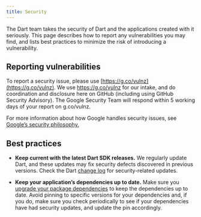 ```yaml
---
title: Security
---
```


The Dart team takes the security of Dart and the applications
created with it seriously. This page describes how to report any
vulnerabilities you may find, and lists best practices to minimize
the risk of introducing a vulnerability.

## Reporting vulnerabilities

To report a security issue, please use [https://g.co/vulnz](https://g.co/vulnz).
We use https://g.co/vulnz for our intake, and do coordination and disclosure
here on GitHub (including using GitHub Security Advisory). The Google Security
Team will respond within 5 working days of your report on g.co/vulnz.

For more information about how Google handles security issues, see
[Google’s security philosophy.](https://www.google.com/about/appsecurity/)

## Best practices

* **Keep current with the latest Dart SDK releases.**
  We regularly update Dart, and these updates may fix security
  defects discovered in previous versions. Check the Dart
  [change log](https://github.com/dart-lang/sdk/blob/main/CHANGELOG.md)
  for security-related updates.

* **Keep your application’s dependencies up to date.**
  Make sure you [upgrade your package
  dependencies](/guides/packages#upgrading-a-dependency)
  to keep the dependencies up to date. Avoid pinning to specific versions
  for your dependencies and, if you do, make sure you check
  periodically to see if your dependencies have had security updates,
  and update the pin accordingly.
